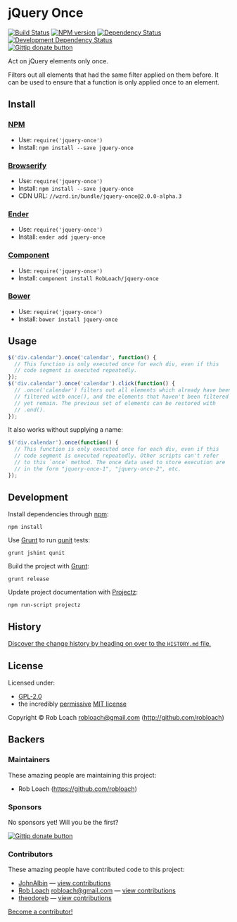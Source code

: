
<!-- TITLE/ -->

# jQuery Once

<!-- /TITLE -->


<!-- BADGES/ -->

[![Build Status](http://img.shields.io/travis-ci/RobLoach/jquery-once.png?branch=master)](http://travis-ci.org/RobLoach/jquery-once "Check this project's build status on TravisCI")
[![NPM version](http://badge.fury.io/js/jquery-once.png)](https://npmjs.org/package/jquery-once "View this project on NPM")
[![Dependency Status](https://david-dm.org/RobLoach/jquery-once.png?theme=shields.io)](https://david-dm.org/RobLoach/jquery-once)
[![Development Dependency Status](https://david-dm.org/RobLoach/jquery-once/dev-status.png?theme=shields.io)](https://david-dm.org/RobLoach/jquery-once#info=devDependencies)<br/>
[![Gittip donate button](http://img.shields.io/gittip/robloach.png)](https://www.gittip.com/robloach/ "Donate weekly to this project using Gittip")

<!-- /BADGES -->


<!-- DESCRIPTION/ -->

Act on jQuery elements only once.

<!-- /DESCRIPTION -->


Filters out all elements that had the same filter applied on them before. It can
be used to ensure that a function is only applied once to an element.

<!-- /DESCRIPTION -->

<!-- INSTALL/ -->

## Install

### [NPM](http://npmjs.org/)
- Use: `require('jquery-once')`
- Install: `npm install --save jquery-once`

### [Browserify](http://browserify.org/)
- Use: `require('jquery-once')`
- Install: `npm install --save jquery-once`
- CDN URL: `//wzrd.in/bundle/jquery-once@2.0.0-alpha.3`

### [Ender](http://ender.jit.su/)
- Use: `require('jquery-once')`
- Install: `ender add jquery-once`

### [Component](http://github.com/component/component)
- Use: `require('jquery-once')`
- Install: `component install RobLoach/jquery-once`

### [Bower](http://bower.io/)
- Use: `require('jquery-once')`
- Install: `bower install jquery-once`

<!-- /INSTALL -->


## Usage

``` javascript
$('div.calendar').once('calendar', function() {
  // This function is only executed once for each div, even if this
  // code segment is executed repeatedly.
});
$('div.calendar').once('calendar').click(function() {
  // .once('calendar') filters out all elements which already have been
  // filtered with once(), and the elements that haven't been filtered
  // yet remain. The previous set of elements can be restored with
  // .end().
});
```

It also works without supplying a name:

``` javascript
$('div.calendar').once(function() {
  // This function is only executed once for each div, even if this
  // code segment is executed repeatedly. Other scripts can't refer
  // to this `once` method. The once data used to store execution are
  // in the form "jquery-once-1", "jquery-once-2", etc.
});
```


## Development

Install dependencies through [npm](http://npmjs.org):

    npm install

Use [Grunt](http://gruntjs.com) to run [qunit](http://qunitjs.com) tests:

    grunt jshint qunit

Build the project with [Grunt](http://gruntjs.com):

    grunt release

Update project documentation with [Projectz](https://github.com/bevry/projectz):

    npm run-script projectz


<!-- HISTORY/ -->

## History
[Discover the change history by heading on over to the `HISTORY.md` file.](https://github.com/RobLoach/jquery-once/blob/master/HISTORY.md#files)

<!-- /HISTORY -->


<!-- LICENSE/ -->

## License

Licensed under:

- [GPL-2.0](http://opensource.org/licenses/gpl-2.0.php)
- the incredibly [permissive](http://en.wikipedia.org/wiki/Permissive_free_software_licence) [MIT license](http://opensource.org/licenses/MIT)

Copyright &copy; Rob Loach <robloach@gmail.com> (http://github.com/robloach)

<!-- /LICENSE -->


<!-- BACKERS/ -->

## Backers

### Maintainers

These amazing people are maintaining this project:

- Rob Loach (https://github.com/robloach)

### Sponsors

No sponsors yet! Will you be the first?

[![Gittip donate button](http://img.shields.io/gittip/robloach.png)](https://www.gittip.com/robloach/ "Donate weekly to this project using Gittip")

### Contributors

These amazing people have contributed code to this project:

- [JohnAlbin](https://github.com/JohnAlbin) — [view contributions](https://github.com/RobLoach/jquery-once/commits?author=JohnAlbin)
- [Rob Loach](https://github.com/robloach) <robloach@gmail.com> — [view contributions](https://github.com/RobLoach/jquery-once/commits?author=robloach)
- [theodoreb](https://github.com/theodoreb) — [view contributions](https://github.com/RobLoach/jquery-once/commits?author=theodoreb)

[Become a contributor!](https://github.com/RobLoach/jquery-once/blob/master/CONTRIBUTING.md#files)

<!-- /BACKERS -->


